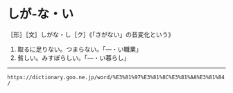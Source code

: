 # しが‐な・い

［形］［文］しがな・し［ク］《「さがない」の音変化という》
1. 取るに足りない。つまらない。「―・い職業」
2. 貧しい。みすぼらしい。「―・い暮らし」

---
`https://dictionary.goo.ne.jp/word/%E3%81%97%E3%81%8C%E3%81%AA%E3%81%84/`